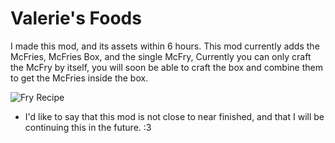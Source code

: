 # Valerie's Foods

I made this mod, and its assets within 6 hours.
This mod currently adds the McFries, McFries Box, and the single McFry, Currently you can only craft the McFry by itself, you will soon be able to craft the box and combine them to get the McFries inside the box.

![Fry Recipe](https://zcdn.mysty.one/r/us5Ie4.png?compress=false)
- I'd like to say that this mod is not close to near finished, and that I will be continuing this in the future. :3
